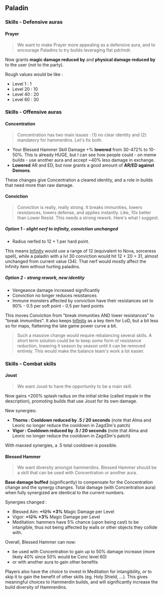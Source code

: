 ## Paladin

### Skills - Defensive auras

#### Prayer

> We want to make Prayer more appealing as a defensive aura, and to encourage Paladins to try builds leveraging flat pdr/mdr.

Now grants **magic damage reduced by** and **physical damage reduced by** to the user (not to the party).

Rough values would be like :

- Level 1 : 1
- Level 20 : 10
- Level 40 : 20
- Level 60 : 30

### Skills - Offensive auras

#### Concentration

> Concentration has two main issues : (1) no clear identity and (2) mandatory for hammerdins. Let's fix both.

- Your Blessed Hammer Skill Damage +% **lowered** from 30-472% to 10-50%. This is already HUGE, but I can see how people could - on meme builds - use another aura and accept ~40% less damage in exchange.
- **Lowered** AR and ED, but now grants a good amount of **AR/ED against Demons**.

These changes give Concentration a cleared identity, and a role in builds that need more than raw damage.

#### Conviction

> Conviction is really, really strong. It breaks immunities, lowers resistances, lowers defense, and applies instantly. Like, 10x better than Lower Resist. This needs a strong rework. Here's what I suggest.

##### Option 1 - slight nerf to infinity, conviction unchanged

- Radius nerfed to 12 + 1 per hard point.

This means [Infinity](#infinity) would use a range of 12 (equivalent to Nova, sorceress spell), while a paladin with a lvl 30 conviction would hit 12 + 20 = 31, almost unchanged from current value (34). That nerf would mostly affect the Infinity item without hurting paladins.

##### Option 2 - strong rework, new identity

- Vengeance damage increased significantly
- Conviction no longer reduces resistances
- Immune monsters affected by conviction have their resistances set to 90% - 0.5 per soft point - 0.5 per hard points

This moves Conviction from "break immunities AND lower resistances" to "break immunities". It also keeps [Infinity](#infinity) as a key item for LoD, but a bit less so for maps, flattening the late game power curve a bit.

> Such a massive change would require rebalancing several skills. A short term solution could be to keep *some* form of resistance reduction, lowering it season by season until it can be removed entirely. This would make the balance team's work a lot easier.

### Skills - Combat skills

#### Joust

> We want Joust to have the opportunity to be a main skill.

Now gains +200% splash radius on the initial strike (called impale in the description), promoting builds that use Joust for its own damage.

New synergies:

- **Thorns : Cooldown reduced by .5 / 20 seconds** (note that Alma and Leoric no longer reduce the cooldown in Zagd3m's patch)
- **Vigor : Cooldown reduced by .5 / 20 seconds** (note that Alma and Leoric no longer reduce the cooldown in Zagd3m's patch)

With maxxed synergies, a .5 total cooldown is possible.

#### Blessed Hammer

> We want diversity amongst hammerdins. Blessed Hammer should be a skill that can be used with Concentration or another aura.

**Base damage buffed** (significantly) to compensate for the Concentration change and the synergy changes. Total damage (with Concentration aura) when fully synergized are identical to the current numbers.

Synergies changed :

- Blessed Aim: ~~+12%~~ **+3%** Magic Damage per Level
- Vigor: ~~+12%~~ **+3%** Magic Damage per Level
- Meditation: hammers have 5% chance (upon being cast) to be intangible, thus not being affected by walls or other objects they collide with.

Overall, Blessed Hammer can now:

- be used with Concentration to gain up to 50% damage increase (more likely 40% since 50% would be Conc level 60)
- or with another aura to gain other benefits

Players also have the choice to invest in Meditation for intangibility, or to skip it to gain the benefit of other skills (eg. Holy Shield, ...). This gives meaningful choices to Hammerdin builds, and will significantly increase the build diversity of Hammerdins.
